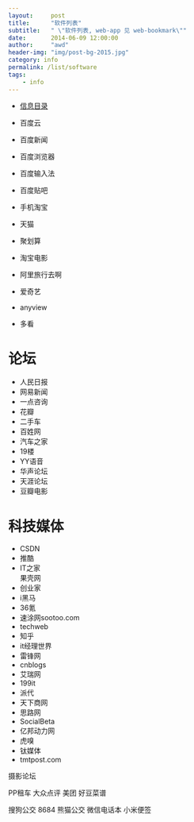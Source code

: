 ```yaml
---
layout:     post
title:      "软件列表"
subtitle:   " \"软件列表, web-app 见 web-bookmark\""
date:       2014-06-09 12:00:00
author:     "awd"
header-img: "img/post-bg-2015.jpg"
category: info
permalink: /list/software
tags:
    - info
---
```

- [信息目录](/info/)

- 百度云	
- 百度新闻	
- 百度浏览器	
- 百度输入法	
- 百度贴吧
- 手机淘宝	
- 天猫	
- 聚划算		
- 淘宝电影
- 阿里旅行去啊
- 爱奇艺	
- anyview
- 多看

# 论坛
- 人民日报	
- 网易新闻	
- 一点咨询
- 花瓣	
- 二手车	
- 百姓网	
- 汽车之家
- 19楼 	  
- YY语音       
- 华声论坛      
- 天涯论坛 
- 豆瓣电影

# 科技媒体
- CSDN 	   
- 推酷 	     
- IT之家	        
果壳网
- 创业家	
- i黑马	
- 36氪		
- 速涂网sootoo.com
- techweb	   
- 知乎	     
- it经理世界	
- 雷锋网	
- cnblogs
- 艾瑞网	   
- 199it	     
- 派代		
- 天下商网	
- 思路网
- SocialBeta		
- 亿邦动力网	
- 虎嗅
- 钛媒体
- tmtpost.com		

摄影论坛

PP租车
大众点评
美团
好豆菜谱

搜狗公交
8684
熊猫公交
微信电话本
小米便签

